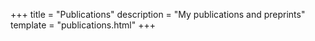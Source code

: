 +++
title = "Publications"
description = "My publications and preprints"
template = "publications.html"
+++